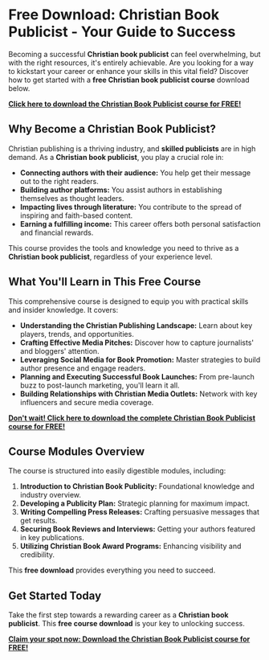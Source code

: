 # Free Download: Christian Book Publicist - Your Guide to Success

Becoming a successful **Christian book publicist** can feel overwhelming, but with the right resources, it's entirely achievable. Are you looking for a way to kickstart your career or enhance your skills in this vital field? Discover how to get started with a **free Christian book publicist course** download below.

[**Click here to download the Christian Book Publicist course for FREE!**](https://udemywork.com/christian-book-publicist)

## Why Become a Christian Book Publicist?

Christian publishing is a thriving industry, and **skilled publicists** are in high demand. As a **Christian book publicist**, you play a crucial role in:

*   **Connecting authors with their audience:** You help get their message out to the right readers.
*   **Building author platforms:** You assist authors in establishing themselves as thought leaders.
*   **Impacting lives through literature:** You contribute to the spread of inspiring and faith-based content.
*   **Earning a fulfilling income:** This career offers both personal satisfaction and financial rewards.

This course provides the tools and knowledge you need to thrive as a **Christian book publicist**, regardless of your experience level.

## What You'll Learn in This Free Course

This comprehensive course is designed to equip you with practical skills and insider knowledge. It covers:

*   **Understanding the Christian Publishing Landscape:** Learn about key players, trends, and opportunities.
*   **Crafting Effective Media Pitches:** Discover how to capture journalists' and bloggers' attention.
*   **Leveraging Social Media for Book Promotion:** Master strategies to build author presence and engage readers.
*   **Planning and Executing Successful Book Launches:** From pre-launch buzz to post-launch marketing, you'll learn it all.
*   **Building Relationships with Christian Media Outlets:** Network with key influencers and secure media coverage.

[**Don't wait! Click here to download the complete Christian Book Publicist course for FREE!**](https://udemywork.com/christian-book-publicist)

## Course Modules Overview

The course is structured into easily digestible modules, including:

1.  **Introduction to Christian Book Publicity:** Foundational knowledge and industry overview.
2.  **Developing a Publicity Plan:** Strategic planning for maximum impact.
3.  **Writing Compelling Press Releases:** Crafting persuasive messages that get results.
4.  **Securing Book Reviews and Interviews:** Getting your authors featured in key publications.
5.  **Utilizing Christian Book Award Programs:** Enhancing visibility and credibility.

This **free download** provides everything you need to succeed.

## Get Started Today

Take the first step towards a rewarding career as a **Christian book publicist**. This **free course download** is your key to unlocking success.

[**Claim your spot now: Download the Christian Book Publicist course for FREE!**](https://udemywork.com/christian-book-publicist)
